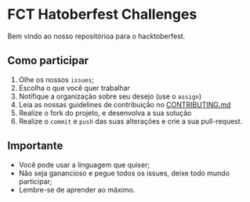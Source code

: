 # FCT Hatoberfest Challenges

Bem vindo ao nosso repositórioa para o hacktoberfest.

## Como participar

1. Olhe os nossos `issues`;
2. Escolha o que você quer trabalhar
3. Notifique a organização sobre seu desejo (use o `assign`)
4. Leia as nossas guidelines de contribuição no [CONTRIBUTING.md](CONTRIBUTING.md)
5. Realize o fork do projeto, e desenvolva a sua solução
6. Realize o `commit` e `push` das suas alterações e crie a sua pull-request.

## Importante

- Você pode usar a linguagem que quiser;
- Não seja ganancioso e pegue todos os issues, deixe todo mundo participar;
- Lembre-se de aprender ao máximo.